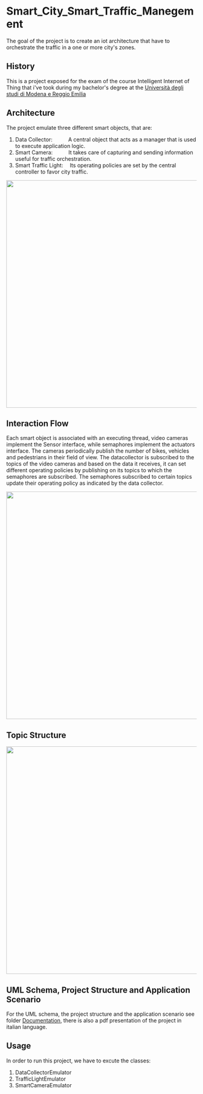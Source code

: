 ﻿ # Smart_City_Smart_Traffic_Manegement
The goal of the project is to create an iot architecture that have to orchestrate the traffic in a one or more city's zones.

## History
This is a project exposed for the exam of the course Intelligent Internet of Thing that i've took during my bachelor's degree at the [Università degli studi di Modena e Reggio Emilia](https://www.unimore.it/)

## Architecture
The project emulate three different smart objects, that are:
1. Data Collector:&emsp;&emsp;&emsp;A central object that acts as a manager that is used to execute application logic.
2. Smart Camera:&emsp;&emsp;&emsp;It takes care of capturing and sending information useful for traffic orchestration.         
3. Smart Traffic Light:&emsp; Its operating policies are set by the central controller to favor city traffic.

<img src="/Documentation/Immagini/Architettura.PNG" style="width:600px;height:600px;">

## Interaction Flow
Each smart object is associated with an executing thread, video cameras implement the Sensor interface, while semaphores implement the actuators interface. The cameras periodically publish the number of bikes, vehicles and pedestrians in their field of view. The datacollector is subscribed to the topics of the video cameras and based on the data it receives, it can set different operating policies by publishing on its topics to which the semaphores are subscribed.
The semaphores subscribed to certain topics update their operating policy as indicated by the data collector.

<img src="/Documentation/Immagini/InteractionFlow.PNG" style="width:600px;height:600px;">

## Topic Structure

<img src="/Documentation/Immagini/StrutturaTopic.png" style="width:600px;height:600px;">

## UML Schema, Project Structure and Application Scenario
For the UML schema, the project structure and the application scenario see folder [Documentation](/Documentation), there is also a pdf presentation of the project in italian language.

## Usage
In order to run this project, we have to excute the classes:
1. DataCollectorEmulator
2. TrafficLightEmulator
3. SmartCameraEmulator
